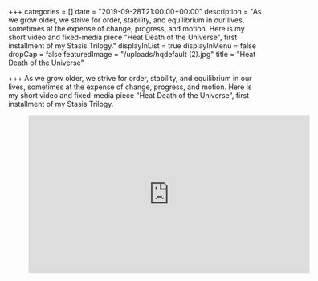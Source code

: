 +++
categories = []
date = "2019-09-28T21:00:00+00:00"
description = "As we grow older, we strive for order, stability, and equilibrium in our lives, sometimes at the expense of change, progress, and motion. Here is my short video and fixed-media piece \"Heat Death of the Universe\", first installment of my Stasis Trilogy."
displayInList = true
displayInMenu = false
dropCap = false
featuredImage = "/uploads/hqdefault (2).jpg"
title = "Heat Death of the Universe"

+++
As we grow older, we strive for order, stability, and equilibrium in our lives, sometimes at the expense of change, progress, and motion. Here is my short video and fixed-media piece "Heat Death of the Universe", first installment of my Stasis Trilogy.



<!-- blank line -->
<figure class="video_container">
  <iframe width="560" height="315" src="https://www.youtube.com/embed/55htpDoB_hI" frameborder="0" allowfullscreen="true">
  </iframe>
</figure>
<!-- blank line -->
